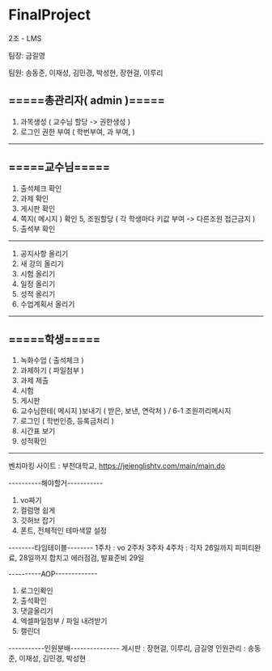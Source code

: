 # FinalProject

2조 - LMS 

팀장: 금길영

팀원: 송동준, 이재성, 김민경, 박성현, 장현걸, 이루리



=====총관리자( admin )=====
--------------------------------------------------------------------
1. 과목생성 ( 교수님 할당 -> 권한생성 )
2. 로그인 권한 부여 ( 학번부여, 과 부여,   )
--------------------------------------------------------------------

=====교수님=====
--------------------------------------------------------------------
1. 출석체크 확인
2. 과제 확인
3. 게시판 확인
4. 쪽지( 메시지 ) 확인
5, 조원할당 ( 각 학생마다 키값 부여 -> 다른조원 접근금지 )
6. 출석부 확인
--------------------------------------------------------------------
1. 공지사항 올리기
2. 새 강의 올리기
3. 시험 올리기
4. 일정 올리기
5. 성적 올리기
6. 수업계획서 올리기
--------------------------------------------------------------------

=====학생=====
--------------------------------------------------------------------
1. 녹화수업 ( 출석체크 )
2. 과제하기 ( 파일첨부 )
3. 과제 제출
4. 시험
5. 게시판
6. 교수님한테( 메시지 )보내기 ( 받은, 보낸, 연락처 ) / 6-1 조원끼리메시지
7. 로그인 ( 학번인증, 등록금처리 )
8. 시간표 보기
9. 성적확인
--------------------------------------------------------------------

벤치마킹 사이트  : 부천대학교, https://jeienglishtv.com/main/main.do

----------해야할거-----------
1. vo짜기
2. 컬럼명 쉽게
3. 깃허브 잡기
4. 폰트, 전체적인 테마색깔 설정

--------타임테이블--------
1주차 : vo
2주차
3주차
4주차 : 각자 26일까지 피피티완료, 28일까지 합치고 에러점검, 발표준비 29일

----------AOP-------------
1. 로그인확인
2. 출석확인
3. 댓글올리기
4. 엑셀파일첨부 / 파일 내려받기         
5. 캘린더                

-----------인원분배---------------
게시판 : 장현걸, 이루리, 금길영
인원관리 : 송동준, 이재성, 김민경, 박성현 
